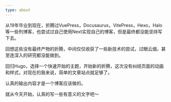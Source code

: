 ```yaml
---
type: about
---
```


从19年毕业到现在，折腾过VuePress，Docusaurus，VitePress，Hexo，Halo等一些列博客，也尝试过自己使用Next实现自己的博客，但是最终都没能坚持写下去。

回想这些没有最终产物的折腾，中间仅仅收获了一些新技术的尝试，过眼云烟，甚至连深入的研究都没能做到。

回归Hugo，选择一个快速开始的主题，开始新的折腾，这次没有纠结页面的动画和样式，对现在的我来说，简单的文章站点就足够了。

认真的输出内容才是一个博客应该做的。

就从今天开始，认真的写一些有意义的文字吧～
